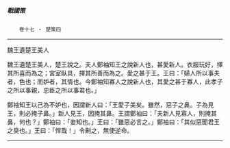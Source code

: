 

##### 戰國策
　　`卷十七 ‧ 楚策四`

* * *

魏王遺楚王美人

魏王遺楚王美人，楚王說之。夫人鄭袖知王之說新人也，甚愛新人。衣服玩好，擇其所喜而為之；宮室臥具，擇其所善而為之。愛之甚于王。王曰：「婦人所以事夫者，色也；而妒者，其情也。今鄭袖知寡人之說新人也，其愛之甚于寡人，此孝子之所以事親，忠臣之所以事君也。」

鄭袖知王以己為不妒也，因謂新人曰：「王愛子美矣。雖然，惡子之鼻。子為見王，則必掩子鼻。」新人見王，因掩其鼻。王謂鄭袖曰：「夫新人見寡人，則掩其鼻，何也？」鄭袖曰：「妾知也。」王曰：「雖惡必言之。」鄭袖曰：「其似惡聞君王之臭也。」王曰：「悍哉！」令劓之，無使逆命。

* * *

